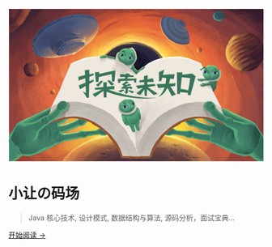 ![logo](./public/images/system/blog.png)

# 小让の码场

> Java 核心技术, 设计模式, 数据结构与算法, 源码分析，面试宝典...

[开始阅读 →](README.md)